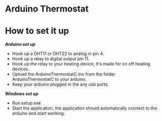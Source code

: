 # Arduino Thermostat

# How to set it up
***Arduino set up***
- Hook up a DHT11 or DHT22 to analog in pin 4.
- Hook up a relay to digital output pin 11.
- Hook up the relay to your heating device, it's made for on off heating devices.
- Upload the ArduinoThermostatC.ino from the folder ArduinoThermostatC to your arduino.
- Keep your arduino plugged in the any usb ports.

***Windows set up***
- Run setup.exe
- Start the application, the application should automatically connect to the arduino and start working.